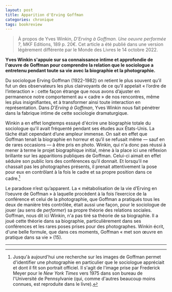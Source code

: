 ```yaml
---
layout: post
title: Apparition d'Erving Goffman
categories: chronique
tags: bookreview
---
```


> À propos de Yves Winkin, *D’Erving à Goffman. Une oeuvre performée ?*, MKF Editions, 189 p. 20€.
> Cet article a été publié dans une version légèrement différente par le Monde des Livres le 14 octobre 2022.

**Yves Winkin s'appuie sur sa connaissance intime et approfondie de l'œuvre de Goffman pour comprendre la relation que le sociologue a entretenu pendant toute sa vie avec la biographie et la photographie.**

Du sociologue Erving Goffman (1922-1982) on retient le plus souvent qu’il fut un des observateurs les plus clairvoyants de ce qu’il appelait « l’ordre de l’interaction » : cette façon étrange que nous avons d’ajuster en permanence notre comportement au « cadre » de nos rencontres, même les plus insignifiantes, et à transformer ainsi toute interaction en représentation. Dans *D’Erving à Goffman*, Yves Winkin nous fait pénétrer dans la fabrique intime de cette sociologie dramaturgique.

Winkin a en effet longtemps essayé d'écrire une biographie totale du sociologue qu'il avait fréquenté pendant ses études aux États-Unis. La tâche était cependant d’une ampleur immense. On sait en effet que Goffman tenait la biographie en horreur et qu’il se refusait même — sauf en de rares occasions — à être pris en photo. Winkin, qui n'a donc pas réussi à mener à terme le projet biographique initial, mène à la place ici une réflexion brillante sur les apparitions publiques de Goffman. Celui-ci aimait en effet séduire son public lors des conférences qu’il donnait. Et lorsqu’il ne chassait pas les photographes présents, il prenait attentivement la pose pour eux en contrôlant à la fois le cadre et sa propre position dans ce cadre.[^1]

Le paradoxe n’est qu’apparent. La « métabolisation de la vie d’Erving en l’oeuvre de Goffman » à laquelle procèdent à la fois l’exercice de la conférence et celui de la photographie, que Goffman a pratiqués tous les deux de manière très contrôlée, était aussi une façon, pour le sociologue de jouer (au sens de *performer*) sa propre théorie des relations sociales. Goffman, nous dit ici Winkin, n'a pas tiré sa théorie de sa biographie. Il a joué cette théorie dans sa biographie, particulièrement dans ses conférences et les rares poses prises pour des photographes. Winkin écrit, d'une belle formule, que dans ces moments, Goffman « met son œuvre en pratique dans sa vie » (15).

---

[^1]: Jusqu'à aujourd'hui une recherche sur les images de Goffman permet d'identifier une photographie en particulier que le sociologue appréciait et dont il fit son portrait officiel. Il s'agit de l'image prise par Frederick Meyer pour le *New York Times* vers 1975 dans son bureau de l'Université de Pennsylvanie (qui, comme d'autres beaucoup moins connues, est reproduite dans le livre).
